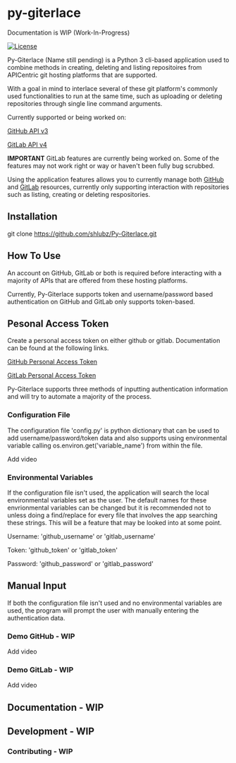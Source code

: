 # py-giterlace
Documentation is WIP (Work-In-Progress)

[![License](https://img.shields.io/badge/license-LGPL-blue.svg)](https://en.wikipedia.org/wiki/GNU_Lesser_General_Public_License)

Py-Giterlace (Name still pending) is a Python 3 cli-based application used to combine methods in creating, deleting and listing repositoires from APICentric
git hosting platforms that are supported.

With a goal in mind to interlace several of these git platform's commonly used functionalities to run at the same time, such as uploading or deleting repositories
through single line command arguments.

Currently supported or being worked on:

[GitHub API v3]: https://developer.github.com/v3
[GitLab API v4]: https://docs.gitlab.com/ee/api/README.html

[GitHub API v3]

[GitLab API v4]

**IMPORTANT**
GitLab features are currently being worked on. Some of the features may not work right or way or haven't been fully bug scrubbed.

[GitHub]: https://github.com/about
[GitLab]: https://about.gitlab.com/

Using the application features allows you to currently manage both [GitHub] and [GitLab] resources, currently only supporting interaction with repositories
such as listing, creating or deleting respositories.

## Installation

git clone https://github.com/shlubz/Py-Giterlace.git

## How To Use
An account on GitHub, GitLab or both is required before interacting with a majority of APIs that are offered from these hosting platforms.

Currently, Py-Giterlace supports token and username/password based authentication on GitHub and GitLab only supports token-based.

## Pesonal Access Token
Create a personal access token on either github or gitlab. Documentation can be found at the following links.

[GitHub Personal Access Token]: https://help.github.com/en/articles/creating-a-personal-access-token-for-the-command-line
[GitLab Personal Access Token]: https://docs.gitlab.com/ee/user/profile/personal_access_tokens.html

[GitHub Personal Access Token]

[GitLab Personal Access Token]

Py-Giterlace supports three methods of inputting authentication information and will try to automate a majority of the process.

### Configuration File
The configuration file 'config.py' is python dictionary that can be used to add username/password/token data and also supports
using environmental variable calling os.environ.get('variable_name') from within the file.

Add video

### Environmental Variables
If the configuration file isn't used, the application will search the local environmental variables set as the user.
The default names for these envrionmental variables can be changed but it is recommended not to unless doing a find/replace for every file that involves the app
searching these strings.  This will be a feature that may be looked into at some point.

Username: 'github_username' or 'gitlab_username'

Token:    'github_token' or 'gitlab_token'

Password: 'github_password' or 'gitlab_password'

## Manual Input
If both the configuration file isn't used and no environmental variables are used, the program will prompt the user with manually entering the authentication data.

### Demo GitHub - WIP
Add video

### Demo GitLab - WIP
Add video

## Documentation - WIP

## Development - WIP

### Contributing - WIP

